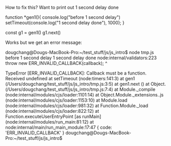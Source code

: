 How to fix this? Want to print out 1 second delay done 

function *gen1(){
    console.log("before 1 second delay")
    setTimeout(console.log("1 second delay done"), 1000);
}

const g1 = gen1()
g1.next()

Works but we get an error message: 

dougchang@Dougs-MacBook-Pro:~/test_stuff/js/js_intro$ node tmp.js
before 1 second delay
1 second delay done
node:internal/validators:223
    throw new ERR_INVALID_CALLBACK(callback);
    ^

TypeError [ERR_INVALID_CALLBACK]: Callback must be a function. Received undefined
    at setTimeout (node:timers:141:3)
    at gen1 (/Users/dougchang/test_stuff/js/js_intro/tmp.js:3:5)
    at gen1.next (<anonymous>)
    at Object.<anonymous> (/Users/dougchang/test_stuff/js/js_intro/tmp.js:7:4)
    at Module._compile (node:internal/modules/cjs/loader:1101:14)
    at Object.Module._extensions..js (node:internal/modules/cjs/loader:1153:10)
    at Module.load (node:internal/modules/cjs/loader:981:32)
    at Function.Module._load (node:internal/modules/cjs/loader:822:12)
    at Function.executeUserEntryPoint [as runMain] (node:internal/modules/run_main:81:12)
    at node:internal/main/run_main_module:17:47 {
  code: 'ERR_INVALID_CALLBACK'
}
dougchang@Dougs-MacBook-Pro:~/test_stuff/js/js_intro$ 